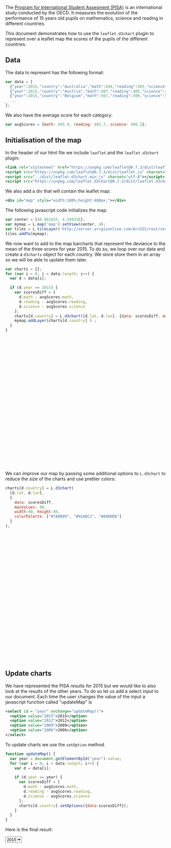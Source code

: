 The [Program for International Student Assesment (PISA)](https://en.wikipedia.org/wiki/Programme_for_International_Student_Assessment) is an international study conducted by the OECD. It measures the evolution of the performance of 15 years old pupils on mathematics, science and reading in different countries.

This document demonstrates how to use the `leaflet.d3chart` plugin to represent over a leaflet map the scores of the pupils of the different countries.

## Data

The data to represent has the following format:

```javascript
var data = [
  {"year":2015,"country":"Australia","math":494,"reading":503,"science":510,"lon":133.7751,"lat":-25.2744},
  {"year":2015,"country":"Austria","math":497,"reading":485,"science":495,"lon":14.5501,"lat":47.5162},
  {"year":2015,"country":"Belgium","math":507,"reading":499,"science":502,"lon":4.4699,"lat":50.5039},
  ...
];
```

We also have the average score for each category:

```javascript
var avgScores = {math: 493.4, reading: 492.7, science: 498.2};
```

## Initialisation of the map

In the header of our html file we include `leaflet` and the `leaflet.d3chart` plugin:

```xml
<link rel="stylesheet" href="https://unpkg.com/leaflet@0.7.3/dist/leaflet.css" media="screen" title="leaflet">
<script src="https://unpkg.com/leaflet@0.7.3/dist/leaflet.js" charset="utf-8"></script>
<script src="../dist/leaflet.d3chart.min.js" charset="utf-8"></script>
<script src="https://unpkg.com/leaflet.d3chart@0.1.3/dist/leaflet.d3chart.min.js" charset="utf-8"></script>
```

We also add a div that will contain the leaflet map:
```xml
<div id="map" style="width:100%;height:400px;"></div>
```

The following javascript code initializes the map:
```javascript
var center = [48.861415, 4.349326];
var mymap = L.map('map').setView(center, 4);
var tiles = L.tileLayer('http://server.arcgisonline.com/ArcGIS/rest/services/Canvas/World_Light_Gray_Base/MapServer/tile/{z}/{y}/{x}');
tiles.addTo(mymap);
```

We now want to add to the map barcharts that represent the deviance to the mean of the three scores for year 2015. To do so, we loop over our data and create a `d3charts` object for each country. We store
store them in an array so we will be able to update them later.

```javascript
var charts = {};
for (var i = 0; i < data.length; i++) {
  var d = data[i];

  if (d.year == 2015) {
    var scoresDiff = [
      d.math - avgScores.math,
      d.reading - avgScores.reading,
      d.science - avgScores.science
    ];
    charts[d.country] = L.d3chart([d.lat, d.lon], {data: scoresDiff, maxValues: 90});
    mymap.addLayer(charts[d.country] ) ;
  }
}
```

<div id="map0" style="width:100%;height:400px;margin-bottom:20px;"></div>

We can improve our map by passing some additional options to `L.d3chart` to reduce the size of the charts and use prettier colors:
```javascript
charts[d.country] = L.d3chart(
  [d.lat, d.lon],
  {
    data: scoresDiff,
    maxValues: 90,
    width:40, height:40,
    colorPalette: ["#7A8B99", "#91ADC2", "#A9DDD6"]
  }
);
```
<div id="map1" style="width:100%;height:400px;margin-bottom:20px;"></div>

## Update charts

We have represented the PISA results for 2015 but we would like to also look at the results of the other years. To do so let us add a select input to our document. Each time the user changes the value of the input a javascript function called "updateMap" is
```xml
<select id = "year" onchange="updateMap()">
  <option value="2015">2015</option>
  <option value="2012">2012</option>
  <option value="2009">2009</option>
  <option value="2006">2006</option>
</select>
```

To update charts we use the `setOption` method.

```javascript
function updateMap() {
  var year = document.getElementById("year").value;
  for (var i = 0; i < data.length; i++) {
    var d = data[i];

    if (d.year == year) {
      var scoresDiff = [
        d.math - avgScores.math,
        d.reading - avgScores.reading,
        d.science - avgScores.science
      ];
      charts[d.country].setOptions({data:scoresDiff});
    }
  }
}
```
Here is the final result:

<select id = "year" onchange="updateMap()">
  <option value="2015">2015</option>
  <option value="2012">2012</option>
  <option value="2009">2009</option>
  <option value="2006">2006</option>
</select>
<div id="map" style="width:100%;height:600px;margin-bottom:10px;"></div>

<link rel="stylesheet" href="https://unpkg.com/leaflet@0.7.3/dist/leaflet.css" media="screen" title="leaflet">
<script src="https://unpkg.com/leaflet@0.7.3/dist/leaflet.js" charset="utf-8"></script>
<script src="../dist/leaflet.d3chart.min.js" charset="utf-8"></script>
<script type="text/javascript" src = "js/pisa.js"></script>
